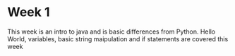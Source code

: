 # Week 1
This week is an intro to java and is basic differences from Python.
Hello World, variables, basic string maipulation and if statements are covered this week
